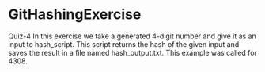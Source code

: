 # GitHashingExercise
Quiz-4
In this exercise we take a generated 4-digit number and give it as an input to hash_script. This script returns the hash of the given input and saves the result in a file named hash_output.txt. This example was called for 4308. 
